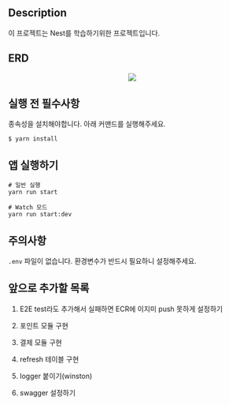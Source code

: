 ## Description

이 프로젝트는 Nest를 학습하기위한 프로젝트입니다.

## ERD

<p align="center">
  <img src="https://github.com/XPECTER/dev/assets/8602869/52d5822c-08a4-4b04-a749-c4dad7a635fa">
</p>

## 실행 전 필수사항

종속성을 설치해야합니다. 아래 커맨드를 실행해주세요.

```
$ yarn install
```

## 앱 실행하기

```
# 일반 실행
yarn run start

# Watch 모드
yarn run start:dev
```

## 주의사항

`.env` 파일이 없습니다. 환경변수가 반드시 필요하니 설정해주세요.

## 앞으로 추가할 목록

1. E2E test라도 추가해서 실패하면 ECR에 이지미 push 못하게 설정하기

2. 포인트 모듈 구현

3. 결제 모듈 구현

4. refresh 테이블 구현

5. logger 붙이기(winston)

6. swagger 설정하기
